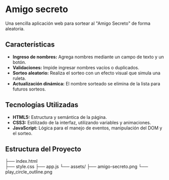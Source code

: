 # Amigo secreto
Una sencilla aplicación web para sortear al "Amigo Secreto" de forma aleatoria.

## Características

- **Ingreso de nombres:** Agrega nombres mediante un campo de texto y un botón.  
- **Validaciones:** Impide ingresar nombres vacíos o duplicados.  
- **Sorteo aleatorio:** Realiza el sorteo con un efecto visual que simula una ruleta.  
- **Actualización dinámica:** El nombre sorteado se elimina de la lista para futuros sorteos.

## Tecnologías Utilizadas

- **HTML5:** Estructura y semántica de la página.
- **CSS3:** Estilizado de la interfaz, utilizando variables y animaciones.
- **JavaScript:** Lógica para el manejo de eventos, manipulación del DOM y el sorteo.

## Estructura del Proyecto
├── index.html  
├── style.css
├── app.js 
└── assets/ 
  ├── amigo-secreto.png 
  └── play_circle_outline.png
